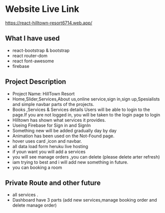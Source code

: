 # Website Live Link #
https://react-hilltown-resort6714.web.app/
## What I have used ##
* react-bootstrap & bootstrap
* react router-dom
* react font-awesome
* firebase


## Project Description ##
* Project Name: HillTown Resort
* Home,Slider,Services,About us,online service,sign in,sign up,Spesialists and simple navbar parts of the projects.
* Books ,Services & Services details Users will be able to login to the page.If you are not logged in, you will be taken to the login page to login
* Hilltown has shown what services it provides.
* Useing Firebase for Sign in and SignIn
* Something new will be added gradually day by day
* Animation has been used on the Not-Found page.
* hover uses card ,icon and navbar.
* all data load form heruku live hosting
* if youn want you will add a services
* you will see manage orders ,you can delete (please delete arter refresh)
* iam trying to best  and i will add new something in future.
* you can booking a room

## Private Route and other future
* all services .
* Dashboard have 3 parts (add new services,manage booking order and delete manage order)